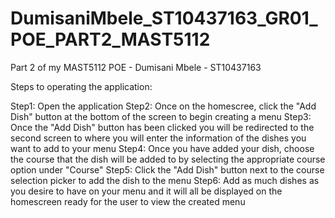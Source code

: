 # DumisaniMbele_ST10437163_GR01_POE_PART2_MAST5112
Part 2 of my MAST5112 POE - Dumisani Mbele - ST10437163

Steps to operating the application:

Step1: Open the application
Step2: Once on the homescree, click the "Add Dish" button at the bottom of the screen to begin creating a menu
Step3: Once the "Add Dish" button has been clicked you will be redirected to the second screen to where you will enter the information of the dishes you want to add to your menu
Step4: Once you have added your dish, choose the course that the dish will be added to by selecting the appropriate course option under "Course"
Step5: Click the "Add Dish" button next to the course selection picker to add the dish to the menu
Step6: Add as much dishes as you desire to have on your menu and it will all be displayed on the homescreen ready for the user to view the created menu
